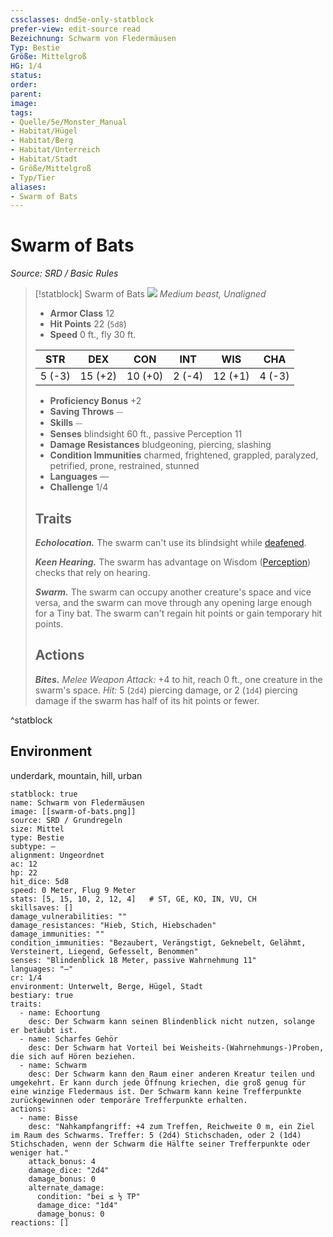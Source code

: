 ```yaml
---
cssclasses: dnd5e-only-statblock
prefer-view: edit-source read
Bezeichnung: Schwarm von Fledermäusen
Typ: Bestie
Größe: Mittelgroß
HG: 1/4
status:
order:
parent:
image: 
tags:
- Quelle/5e/Monster_Manual
- Habitat/Hügel
- Habitat/Berg
- Habitat/Unterreich
- Habitat/Stadt
- Größe/Mittelgroß
- Typ/Tier
aliases:
- Swarm of Bats
---
```

# Swarm of Bats
*Source: SRD / Basic Rules*  

> [!statblock] Swarm of Bats
> ![](compendium/bestiary/beast/token/swarm-of-bats.png#token)
> *Medium beast, Unaligned*
> 
> - **Armor Class** 12 
> - **Hit Points** 22 (`5d8`)
> - **Speed** 0 ft., fly 30 ft.
> 
> |STR|DEX|CON|INT|WIS|CHA|
> |:---:|:---:|:---:|:---:|:---:|:---:|
> | 5 (-3)|15 (+2)|10 (+0)| 2 (-4)|12 (+1)| 4 (-3)|
> 
> - **Proficiency Bonus** +2
> - **Saving Throws** ⏤
> - **Skills** ⏤
> - **Senses** blindsight 60 ft., passive Perception 11
> - **Damage Resistances** bludgeoning, piercing, slashing
> - **Condition Immunities** charmed, frightened, grappled, paralyzed, petrified, prone, restrained, stunned
> - **Languages** —
> - **Challenge** 1/4
> 
> ## Traits
> 
> ***Echolocation.*** The swarm can't use its blindsight while [deafened](rules/conditions.md#deafened).
> 
> ***Keen Hearing.*** The swarm has advantage on Wisdom ([Perception](rules/skills.md#Perception)) checks that rely on hearing.
> 
> ***Swarm.*** The swarm can occupy another creature's space and vice versa, and the swarm can move through any opening large enough for a Tiny bat. The swarm can't regain hit points or gain temporary hit points.
> 
> ## Actions
> 
> ***Bites.*** *Melee Weapon Attack:* +4 to hit, reach 0 ft., one creature in the swarm's space. *Hit:* 5 (`2d4`) piercing damage, or 2 (`1d4`) piercing damage if the swarm has half of its hit points or fewer.

^statblock

## Environment

underdark, mountain, hill, urban

```statblock
statblock: true
name: Schwarm von Fledermäusen
image: [[swarm-of-bats.png]]
source: SRD / Grundregeln
size: Mittel
type: Bestie
subtype: —
alignment: Ungeordnet
ac: 12
hp: 22
hit_dice: 5d8
speed: 0 Meter, Flug 9 Meter
stats: [5, 15, 10, 2, 12, 4]   # ST, GE, KO, IN, VU, CH
skillsaves: []
damage_vulnerabilities: ""
damage_resistances: "Hieb, Stich, Hiebschaden"
damage_immunities: ""
condition_immunities: "Bezaubert, Verängstigt, Geknebelt, Gelähmt, Versteinert, Liegend, Gefesselt, Benommen"
senses: "Blindenblick 18 Meter, passive Wahrnehmung 11"
languages: "—"
cr: 1/4
environment: Unterwelt, Berge, Hügel, Stadt
bestiary: true
traits:
  - name: Echoortung
    desc: Der Schwarm kann seinen Blindenblick nicht nutzen, solange er betäubt ist.
  - name: Scharfes Gehör
    desc: Der Schwarm hat Vorteil bei Weisheits‑(Wahrnehmungs‑)Proben, die sich auf Hören beziehen.
  - name: Schwarm
    desc: Der Schwarm kann den Raum einer anderen Kreatur teilen und umgekehrt. Er kann durch jede Öffnung kriechen, die groß genug für eine winzige Fledermaus ist. Der Schwarm kann keine Trefferpunkte zurückgewinnen oder temporäre Trefferpunkte erhalten.
actions:
  - name: Bisse
    desc: "Nahkampfangriff: +4 zum Treffen, Reichweite 0 m, ein Ziel im Raum des Schwarms. Treffer: 5 (2d4) Stichschaden, oder 2 (1d4) Stichschaden, wenn der Schwarm die Hälfte seiner Trefferpunkte oder weniger hat."
    attack_bonus: 4
    damage_dice: "2d4"
    damage_bonus: 0
    alternate_damage:
      condition: "bei ≤ ½ TP"
      damage_dice: "1d4"
      damage_bonus: 0
reactions: []
```